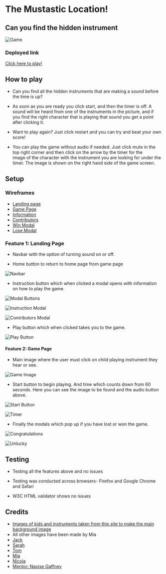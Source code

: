 # **The Mustastic Location!** 
## Can you find the hidden instrument

![Game](/docs/features/main-image.png)

### Deployed link

[Click here to play!](https://nikimacm.github.io/Hackathon-Nov-22/index.html)

## How to play

* Can you find all the hidden instruments that are making a sound before the time is up?

* As soon as you are ready you click start, and then the timer is off. A sound will be heard from one of the instruments in the picture, 
  and if you find the right character that is playing that sound you get a point after clicking it.

* Want to play again? Just click restart and you can try and beat your own score!

* You can play the game without audio if needed. Just click mute in the top right corner and then click on the arrow by the timer for the  
  image of the character with the instrument you are looking for under the timer. The image is shown on the right hand side of the game screen.

## Setup

### Wireframes

* [Landing page](/docs/wireframes/landing-page.png)
* [Game Page](/docs/wireframes/game-page.png)
* [Information](/docs/wireframes/info-modal.png)
* [Contributors](/docs/wireframes/contrib-modal.png)
* [Win Modal](/docs/wireframes/win-modal.png)
* [Lose Modal](/docs/wireframes/lose-modal.png)

### Feature 1: Landing Page
* Navbar with the option of turning sound on or off.

* Home button to return to home page from game page

![Navbar](/docs/features/navbar.png)

* Instruction button which when clicked a modal opens with information on how to play the game.  

![Modal Buttons](/docs/features/modal-buttons.png)

![Instruction Modal](/docs/features/howto-modal.png)

![Contributors Modal](/docs/features/contributors.png)

* Play button which when clicked takes you to the game.

![Play Button](/docs/features/play-button.png)


#### Feature 2: Game Page

* Main image where the user must click on child playing instrument they hear or see.

![Game Image](/docs/features/background.webp)

* Start button to begin playing. And time which counts down from 60 seconds. Here you can see the image to be found and the audio button above.

![Start Button](/docs/features/start-button.png)

![Timer](/docs/features/timer.png)

* Finally the modals which pop up if you have lost or won the game.

![Congratulations](/docs/features/congratulations.png)

![Unlucky](/docs/features/hard-luck.png)

## Testing

* Testing all the features above and no issues

* Testing was conducted across browsers- Firefox and Google Chrome and Safari

* W3C HTML validator shows no issues


## Credits

* [Images of kids and instruments taken from this site to make the main background image](https://depositphotos.com/vector-images/kids-playing-instruments.html)
* All other images have been made by Mia
* [Jack](https://github.com/Jack112-create)
* [Sarah](https://github.com/rahcancode)
* [Tom](https://github.com/TuckerFaulk)
* [Mia](https://github.com/MiaRasmussen05)
* [Nicola](https://github.com/nikimacm)
* [Mentor: Naoise Gaffney](https://github.com/NaoiseGaffney)